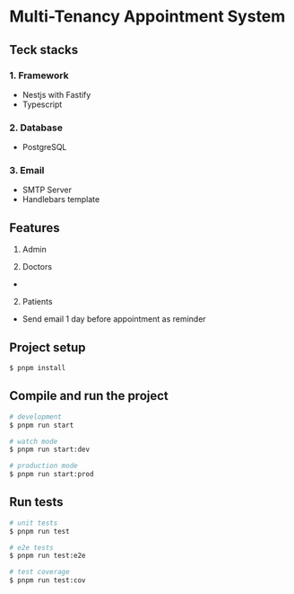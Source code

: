 # Multi-Tenancy Appointment System

## Teck stacks
### 1. Framework
- Nestjs with Fastify
- Typescript

### 2. Database
- PostgreSQL

### 3. Email
- SMTP Server
- Handlebars template

## Features
1. Admin 


2. Doctors
-

2. Patients
- Send email 1 day before appointment as reminder



## Project setup

```bash
$ pnpm install
```

## Compile and run the project

```bash
# development
$ pnpm run start

# watch mode
$ pnpm run start:dev

# production mode
$ pnpm run start:prod
```

## Run tests

```bash
# unit tests
$ pnpm run test

# e2e tests
$ pnpm run test:e2e

# test coverage
$ pnpm run test:cov
```